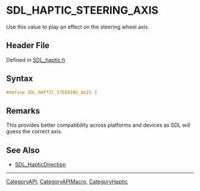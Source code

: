 # SDL_HAPTIC_STEERING_AXIS

Use this value to play an effect on the steering wheel axis.

## Header File

Defined in [SDL_haptic.h](https://github.com/libsdl-org/SDL/blob/SDL2/include/SDL_haptic.h)

## Syntax

```c
#define SDL_HAPTIC_STEERING_AXIS 3
```

## Remarks

This provides better compatibility across platforms and devices as SDL will
guess the correct axis.

## See Also

- [SDL_HapticDirection](SDL_HapticDirection)






----
[CategoryAPI](CategoryAPI), [CategoryAPIMacro](CategoryAPIMacro), [CategoryHaptic](CategoryHaptic)

